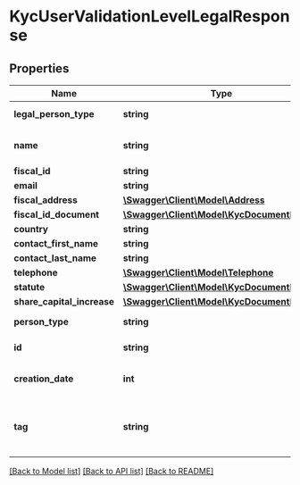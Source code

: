 # KycUserValidationLevelLegalResponse

## Properties
Name | Type | Description | Notes
------------ | ------------- | ------------- | -------------
**legal_person_type** | **string** | The type of legal user | [optional] 
**name** | **string** | The name of the legal user | [optional] 
**fiscal_id** | **string** |  | [optional] 
**email** | **string** |  | [optional] 
**fiscal_address** | [**\Swagger\Client\Model\Address**](Address.md) |  | [optional] 
**fiscal_id_document** | [**\Swagger\Client\Model\KycDocumentDetails**](KycDocumentDetails.md) |  | [optional] 
**country** | **string** |  | [optional] 
**contact_first_name** | **string** |  | [optional] 
**contact_last_name** | **string** |  | [optional] 
**telephone** | [**\Swagger\Client\Model\Telephone**](Telephone.md) |  | [optional] 
**statute** | [**\Swagger\Client\Model\KycDocumentDetails**](KycDocumentDetails.md) |  | [optional] 
**share_capital_increase** | [**\Swagger\Client\Model\KycDocumentDetails**](KycDocumentDetails.md) |  | [optional] 
**person_type** | **string** | Type of user | [optional] 
**id** | **string** | The item&#39;s ID | [optional] 
**creation_date** | **int** | When the item was created | [optional] 
**tag** | **string** | Custom data that you can add to this item | [optional] 

[[Back to Model list]](../README.md#documentation-for-models) [[Back to API list]](../README.md#documentation-for-api-endpoints) [[Back to README]](../README.md)


